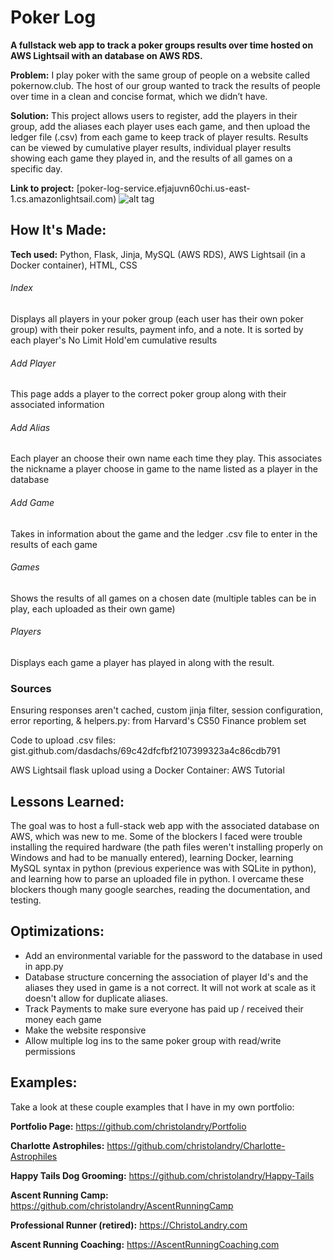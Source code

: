 # Poker Log 
**A fullstack web app to track a poker groups results over time hosted on AWS Lightsail with an database on AWS RDS.**

**Problem:** I play poker with the same group of people on a website called pokernow.club.  The host of our group wanted to track the results of people over time in a clean and concise format, which we didn’t have. 

**Solution:**
This project allows users to register, add the players in their group, add the aliases each player uses each game, and then upload the ledger file (.csv) from each game to keep track of player results.  Results can be viewed by cumulative player results, individual player results showing each game they played in, and the results of all games on a specific day.

**Link to project:** [poker-log-service.efjajuvn60chi.us-east-1.cs.amazonlightsail.com)
![alt tag](images/charlotteAstrophiles.gif)

## How It's Made:

**Tech used:** Python, Flask, Jinja, MySQL (AWS RDS), AWS Lightsail (in a Docker container), HTML, CSS

<h6>Index</h6>
<p>Displays all players in your poker group (each user has their own poker group) with their poker results, payment info, and a note.  It is sorted by each player's No Limit Hold'em cumulative results</p>
<h6>Add Player</h6>
<p>This page adds a player to the correct poker group along with their associated information</p>
<h6>Add Alias</h6>
<p>Each player an choose their own name each time they play.  This associates the nickname a player choose in game to the name listed as a player in the database</p>
<h6>Add Game</h6>
<p>Takes in information about the game and the ledger .csv file to enter in the results of each game</p>
<h6>Games</h6>
<p>Shows the results of all games on a chosen date (multiple tables can be in play, each uploaded as their own game)</p>
<h6>Players</h6>
<p>Displays each game a player has played in along with the result.</p>


### Sources
<p>Ensuring responses aren't cached, custom jinja filter, session configuration, error reporting, & helpers.py: from Harvard's CS50 Finance problem set</p>
<p>Code to upload .csv files: gist.github.com/dasdachs/69c42dfcfbf2107399323a4c86cdb791</p>
<p>AWS Lightsail flask upload using a Docker Container: AWS Tutorial</p>

## Lessons Learned:

The goal was to host a full-stack web app with the associated database on AWS, which was new to me.  Some of the blockers I faced were trouble installing the required hardware (the path files weren't installing properly on Windows and had to be manually entered), learning Docker, learning MySQL syntax in python (previous experience was with SQLite in python), and learning how to parse an uploaded file in python.  I overcame these blockers though many google searches, reading the documentation, and testing.

## Optimizations:
<ul>
  <li>Add an environmental variable for the password to the database in used in app.py</li>
  <li>Database structure concerning the association of player Id's and the aliases they used in game is a not correct.  It will not work at scale as it doesn't allow for duplicate aliases.</li>
  <li>Track Payments to make sure everyone has paid up / received their money each game</li>
  <li>Make the website responsive</li>
  <li>Allow multiple log ins to the same poker group with read/write permissions</li>
</ul>

## Examples:
Take a look at these couple examples that I have in my own portfolio:

**Portfolio Page:** https://github.com/christolandry/Portfolio

**Charlotte Astrophiles:** https://github.com/christolandry/Charlotte-Astrophiles

**Happy Tails Dog Grooming:** https://github.com/christolandry/Happy-Tails

**Ascent Running Camp:** https://github.com/christolandry/AscentRunningCamp

**Professional Runner (retired):** https://ChristoLandry.com

**Ascent Running Coaching:** https://AscentRunningCoaching.com
